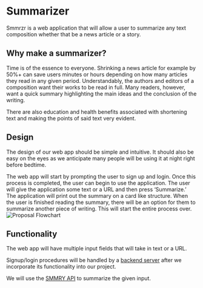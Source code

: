 # Summarizer

Smmrzr is a web application that will allow a user to summarize any text composition whether that be a news article or a story.

## Why make a summarizer?
Time is of the essence to everyone. Shrinking a news article for example by 50%+ can save users minutes or hours depending on how many articles they read in any given period. Understandably, the authors and editors of a composition want their works to be read in full. Many readers, however, want a quick summary highlighting the main ideas and the conclusion of the writing.

There are also education and health benefits associated with shortening text and making the points of said text very evident.

## Design
The design of our web app should be simple and intuitive. It should also be easy on the eyes as we anticipate many people will be using it at night right before bedtime. 

The web app will start by prompting the user to sign up and login. Once this process is completed, the user can begin to use the application. The user will give the application some text or a URL and then press ‘Summarize.’ The application will print out the summary on a card like structure. When the user is finished reading the summary, there will be an option for them to summarize another piece of writing. This will start the entire process over. 
![Proposal Flowchart](https://code2flow.com/vQxmbN.png)

## Functionality
The web app will have multiple input fields that will take in text or a URL. 

Signup/login procedures will be handled by a [backend server](https://github.com/cgburgess/comp426-backend) after we incorporate its functionality into our project. 

We will use the [SMMRY API](https://smmry.com/api) to summarize the given input.
